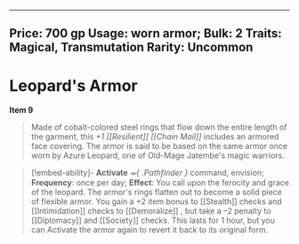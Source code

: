 
---
Price: 700 gp
Usage: worn armor;
Bulk: 2
Traits: Magical, Transmutation
Rarity: Uncommon
---

# Leopard's Armor

**Item 9**

> Made of cobalt-colored steel rings that flow down the entire length of the garment, this *+1 [[Resilient]]  [[Chain Mail]]* includes an armored face covering. The armor is said to be based on the same armor once worn by Azure Leopard, one of Old-Mage Jatembe's magic warriors.

> [!embed-ability]- **Activate**
> *⬺{ .Pathfinder }* command, envision;
> **Frequency**: once per day;
> **Effect**: You call upon the ferocity and grace of the leopard. The armor's rings flatten out to become a solid piece of flexible armor. You gain a +2 item bonus to [[Stealth]] checks and [[Intimidation]] checks to [[Demoralize]] , but take a –2 penalty to [[Diplomacy]] and [[Society]] checks. This lasts for 1 hour, but you can Activate the armor again to revert it back to its original form.

